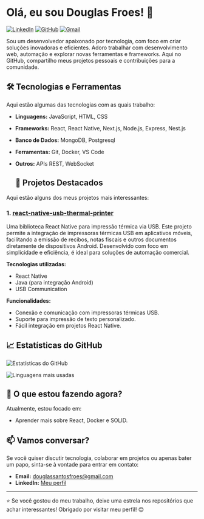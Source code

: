 # Olá, eu sou Douglas Froes! 👋

[![LinkedIn](https://img.shields.io/badge/LinkedIn-0077B5?style=for-the-badge&logo=linkedin&logoColor=white)](https://www.linkedin.com/in/douglasfroes/)
[![GitHub](https://img.shields.io/badge/GitHub-100000?style=for-the-badge&logo=github&logoColor=white)](https://github.com/DouglasFroes)
[![Gmail](https://img.shields.io/badge/Gmail-D14836?style=for-the-badge&logo=gmail&logoColor=white)](mailto:douglassantosfroes@gmail.com)

Sou um desenvolvedor apaixonado por tecnologia, com foco em criar soluções inovadoras e eficientes. Adoro trabalhar com desenvolvimento web, automação e explorar novas ferramentas e frameworks. Aqui no GitHub, compartilho meus projetos pessoais e contribuições para a comunidade.

## 🛠️ Tecnologias e Ferramentas

Aqui estão algumas das tecnologias com as quais trabalho:

- **Linguagens:** JavaScript, HTML, CSS
- **Frameworks:** React, React Native, Next.js, Node.js, Express, Nest.js
- **Banco de Dados:** MongoDB, Postgresql
- **Ferramentas:** Git, Docker, VS Code
- **Outros:** APIs REST, WebSocket

  ## 🌟 Projetos Destacados

Aqui estão alguns dos meus projetos mais interessantes:

### 1. [react-native-usb-thermal-printer](https://github.com/DouglasFroes/react-native-usb-thermal-printer)
Uma biblioteca React Native para impressão térmica via USB. Este projeto permite a integração de impressoras térmicas USB em aplicativos móveis, facilitando a emissão de recibos, notas fiscais e outros documentos diretamente de dispositivos Android. Desenvolvido com foco em simplicidade e eficiência, é ideal para soluções de automação comercial.

**Tecnologias utilizadas:**
- React Native
- Java (para integração Android)
- USB Communication

**Funcionalidades:**
- Conexão e comunicação com impressoras térmicas USB.
- Suporte para impressão de texto personalizado.
- Fácil integração em projetos React Native.

## 📈 Estatísticas do GitHub

![Estatísticas do GitHub](https://github-readme-stats.vercel.app/api?username=DouglasFroes&show_icons=true&theme=dark)

![Linguagens mais usadas](https://github-readme-stats.vercel.app/api/top-langs/?username=DouglasFroes&layout=compact&theme=dark)

## 🚀 O que estou fazendo agora?

Atualmente, estou focado em:
- Aprender mais sobre React, Docker e SOLID.

## 📫 Vamos conversar?

Se você quiser discutir tecnologia, colaborar em projetos ou apenas bater um papo, sinta-se à vontade para entrar em contato:

- **Email:** douglassantosfroes@gmail.com
- **LinkedIn:** [Meu perfil](https://www.linkedin.com/in/douglasfroes/)

---

⭐️ Se você gostou do meu trabalho, deixe uma estrela nos repositórios que achar interessantes! Obrigado por visitar meu perfil! 😊
